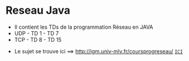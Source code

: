 # Reseau Java
* Il contient les TDs de la programmation Réseau en JAVA
* UDP - TD 1 - TD 7
* TCP - TD 8 - TD 15

- Le sujet se trouve ici ==> http://igm.univ-mlv.fr/coursprogreseau/ <a href="http://igm.univ-mlv.fr/coursprogreseau/">``ICI``</a>

